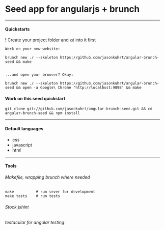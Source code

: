 # Seed app for angularjs + brunch

--------------------------------

#### Quickstarts

  ! Create your project folder and `cd` into it first

    Work on your new website:

    brunch new ./ --skeleton https://github.com/jasonkuhrt/angular-brunch-seed && make


    ...and open your browser? Okay:

    brunch new ./ --skeleton https://github.com/jasonkuhrt/angular-brunch-seed && open -a Google\ Chrome 'http://localhost:9898' && make

#### Work on this seed quickstart

    git clone git://github.com/jasonkuhrt/angular-brunch-seed.git && cd angular-brunch-seed && npm install



--------------------------------



#### Default languages
- css
- javascript
- html



--------------------------------



#### Tools

###### Makefile, wrapping brunch where needed

    make          # run sever for development
    make tests    # run tests

###### Stock jshint

###### testacular for angular testing
